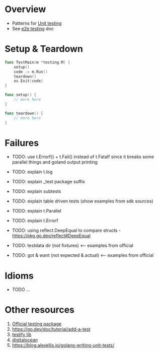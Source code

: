 # Overview
- Patterns for [Unit testing](https://en.wikipedia.org/wiki/Unit_testing)
- See [e2e testing](./testing.e2e.md) doc


# Setup & Teardown
```go
func TestMain(m *testing.M) {
	setup()
	code := m.Run()
	teardown()
	os.Exit(code)
}

func setup() {
    // more here
}

func teardown() {
    // more here
}
```


# Failures

- TODO: use t.Errorf() + t.Fail() instead of t.Fatalf since it breaks some parallel things and goland output printing


- TODO: explain t.log
- TODO: explain _test package suffix
- TODO: explain subtests
- TODO: explain table driven tests (show examples from sdk sources)
- TODO: explain t.Parallel
- TODO: explain t.Errorf
- TODO: using reflect.DeepEqual to compare structs - https://pkg.go.dev/reflect#DeepEqual
- TODO: testdata dir (not fixtures)  <-- examples from official
- TODO: got & want  (not expected & actual)  <-- examples from official

# Idioms
- TODO ...


# Other resources
1. [Official testing package](https://pkg.go.dev/testing)
1. https://go.dev/doc/tutorial/add-a-test
1. [testify lib](https://github.com/stretchr/testify)
1. [digitalocean](https://www.digitalocean.com/community/tutorials/how-to-write-unit-tests-in-go-using-go-test-and-the-testing-package)
1. https://blog.alexellis.io/golang-writing-unit-tests/
